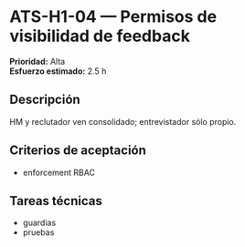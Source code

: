 # ATS-H1-04 — Permisos de visibilidad de feedback

**Prioridad:** Alta  
**Esfuerzo estimado:** 2.5 h

## Descripción
HM y reclutador ven consolidado; entrevistador sólo propio.

## Criterios de aceptación
- enforcement RBAC

## Tareas técnicas
- guardias
- pruebas

